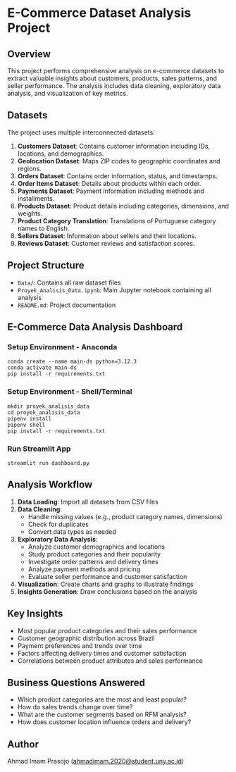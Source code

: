# E-Commerce Dataset Analysis Project

## Overview
This project performs comprehensive analysis on e-commerce datasets to extract valuable insights about customers, products, sales patterns, and seller performance. The analysis includes data cleaning, exploratory data analysis, and visualization of key metrics.

## Datasets
The project uses multiple interconnected datasets:

1. **Customers Dataset**: Contains customer information including IDs, locations, and demographics.
2. **Geolocation Dataset**: Maps ZIP codes to geographic coordinates and regions.
3. **Orders Dataset**: Contains order information, status, and timestamps.
4. **Order Items Dataset**: Details about products within each order.
5. **Payments Dataset**: Payment information including methods and installments.
6. **Products Dataset**: Product details including categories, dimensions, and weights.
7. **Product Category Translation**: Translations of Portuguese category names to English.
8. **Sellers Dataset**: Information about sellers and their locations.
9. **Reviews Dataset**: Customer reviews and satisfaction scores.

## Project Structure
- `Data/`: Contains all raw dataset files
- `Proyek_Analisis_Data.ipynb`: Main Jupyter notebook containing all analysis
- `README.md`: Project documentation


## E-Commerce Data Analysis Dashboard

### Setup Environment - Anaconda
```
conda create --name main-ds python=3.12.3
conda activate main-ds
pip install -r requirements.txt
```

### Setup Environment - Shell/Terminal
```
mkdir proyek_analisis_data
cd proyek_analisis_data
pipenv install
pipenv shell
pip install -r requirements.txt
```

### Run Streamlit App
```
streamlit run dashboard.py
```

## Analysis Workflow
1. **Data Loading**: Import all datasets from CSV files
2. **Data Cleaning**:
   - Handle missing values (e.g., product category names, dimensions)
   - Check for duplicates
   - Convert data types as needed
3. **Exploratory Data Analysis**:
   - Analyze customer demographics and locations
   - Study product categories and their popularity
   - Investigate order patterns and delivery times
   - Analyze payment methods and pricing
   - Evaluate seller performance and customer satisfaction
4. **Visualization**: Create charts and graphs to illustrate findings
5. **Insights Generation**: Draw conclusions based on the analysis

## Key Insights
- Most popular product categories and their sales performance
- Customer geographic distribution across Brazil
- Payment preferences and trends over time
- Factors affecting delivery times and customer satisfaction
- Correlations between product attributes and sales performance

## Business Questions Answered
- Which product categories are the most and least popular?
- How do sales trends change over time?
- What are the customer segments based on RFM analysis?
- How does customer location influence orders and delivery?

## Author
Ahmad Imam Prasojo (ahmadimam.2020@student.uny.ac.id)
